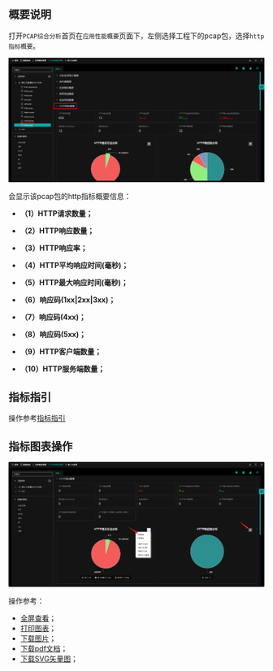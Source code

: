 

## 概要说明

打开`PCAP综合分析`首页在`应用性能概要`页面下，左侧选择工程下的pcap包，选择`http指标概要`。

![](./img/http/01.png)

会显示该pcap包的http指标概要信息：

- **（1）HTTP请求数量；**

- **（2）HTTP响应数量；**

- **（3）HTTP响应率；**

- **（4）HTTP平均响应时间(毫秒)；**

- **（5）HTTP最大响应时间(毫秒)；**

- **（6）响应码(1xx|2xx|3xx)；**

- **（7）响应码(4xx)；**

- **（8）响应码(5xx)；**

- **（9）HTTP客户端数量；**

- **（10）HTTP服务端数量；**

  

## 指标指引

操作参考[指标指引](zh-cn/analysis/statInfo?id=指标指引)

## 指标图表操作
![](./img/http/02.png)

操作参考：
- [全屏查看](zh-cn/analysis/statInfo?id=全屏查看)；
- [打印图表](zh-cn/analysis/statInfo?id=打印图表)；
- [下载图片](zh-cn/analysis/statInfo?id=下载图片)；
- [下载pdf文档](zh-cn/analysis/statInfo?id=下载pdf文档)；
- [下载SVG矢量图](zh-cn/analysis/statInfo?id=下载SVG矢量图)；